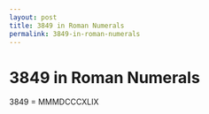 ```yaml
---
layout: post
title: 3849 in Roman Numerals
permalink: 3849-in-roman-numerals
---
```


# 3849 in Roman Numerals

3849 = MMMDCCCXLIX
